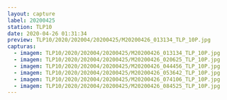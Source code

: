 ```yaml
---
layout: capture
label: 20200425
station: TLP10
date: 2020-04-26 01:31:34
preview: TLP10/2020/202004/20200425/M20200426_013134_TLP_10P.jpg
capturas:
  - imagem: TLP10/2020/202004/20200425/M20200426_013134_TLP_10P.jpg
  - imagem: TLP10/2020/202004/20200425/M20200426_020625_TLP_10P.jpg
  - imagem: TLP10/2020/202004/20200425/M20200426_044456_TLP_10P.jpg
  - imagem: TLP10/2020/202004/20200425/M20200426_053642_TLP_10P.jpg
  - imagem: TLP10/2020/202004/20200425/M20200426_074106_TLP_10P.jpg
  - imagem: TLP10/2020/202004/20200425/M20200426_084525_TLP_10P.jpg
---
```

